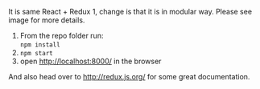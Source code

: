 It is same React + Redux 1, change is that it is in modular way. Please see image for more details.

1. From the repo folder run:  
   `npm install`
2. `npm start`
3. open [http://localhost:8000/](http://localhost:8000/) in the browser

And also head over to http://redux.js.org/ for some great documentation.